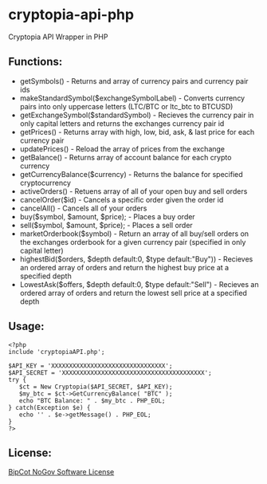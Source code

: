 # cryptopia-api-php
Cryptopia API Wrapper in PHP

## Functions:

* getSymbols() - Returns and array of currency pairs and currency pair ids
* makeStandardSymbol($exchangeSymbolLabel) - Converts currency pairs into only uppercase letters (LTC/BTC or ltc_btc to BTCUSD)
* getExchangeSymbol($standardSymbol) - Recieves the currency pair in only capital letters  and returns the exchanges currency pair id
* getPrices() - Returns array with high, low, bid, ask, & last price for each currency pair
* updatePrices() - Reload the array of prices from the exchange
* getBalance() - Returns array of account balance for each crypto currency 
* getCurrencyBalance($currency) - Returns the balance for specified cryptocurrency
* activeOrders() - Retuens array of all of your open buy and sell orders
* cancelOrder($id) - Cancels a specific order given the order id
* cancelAll() - Cancels all of your orders
* buy($symbol, $amount, $price);  - Places a buy order
* sell($symbol, $amount, $price); - Places a sell order
* marketOrderbook($symbol) - Return an array of all buy/sell orders on the exchanges orderbook for a given currency pair (specified in only capital letter)
* highestBid($orders, $depth default:0, $type default:"Buy"))  - Recieves an ordered array of orders and return the highest buy price at a specified depth
* LowestAsk($offers, $depth default:0, $type default:"Sell") - Recieves an ordered array of orders and return the lowest sell price at a specified depth

## Usage:

```vim
<?php
include 'cryptopiaAPI.php';

$API_KEY = 'XXXXXXXXXXXXXXXXXXXXXXXXXXXXXXXX';
$API_SECRET = 'XXXXXXXXXXXXXXXXXXXXXXXXXXXXXXXXXXXXXXXX';
try {
   $ct = New Cryptopia($API_SECRET, $API_KEY);
   $my_btc = $ct->GetCurrencyBalance( "BTC" );
   echo "BTC Balance: " . $my_btc . PHP_EOL;
} catch(Exception $e) {
   echo '' . $e->getMessage() . PHP_EOL;
}
?>
```

## License:

[BipCot NoGov Software License](https://github.com/KittyCatTech/cryptopia-api-php/blob/master/LICENSE)
